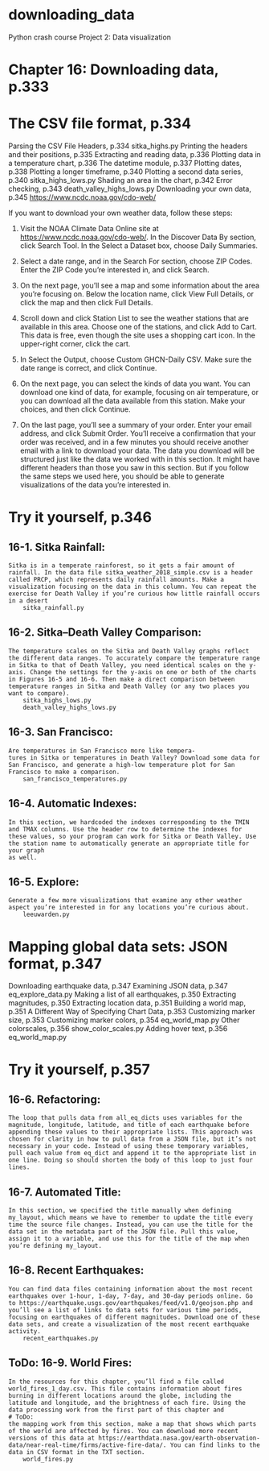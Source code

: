# downloading_data

Python crash course
Project 2: Data visualization

# Chapter 16: Downloading data, p.333

# The CSV file format, p.334
Parsing the CSV File Headers, p.334
    sitka_highs.py
Printing the headers and their positions, p.335
Extracting and reading data, p.336
Plotting data in a temperature chart, p.336
The datetime module, p.337
Plotting dates, p.338
Plotting a longer timeframe, p.340
Plotting a second data series, p.340
    sitka_highs_lows.py
Shading an area in the chart, p.342
Error checking, p.343
    death_valley_highs_lows.py
Downloading your own data, p.345
    https://www.ncdc.noaa.gov/cdo-web/

If you want to download your own weather data, follow these steps:

1. Visit the NOAA Climate Data Online site at https://www.ncdc.noaa.gov/cdo-web/. In the Discover Data By section, click Search Tool. In the Select a Dataset box, choose Daily Summaries.

2. Select a date range, and in the Search For section, choose ZIP Codes. Enter the ZIP Code you’re interested in, and click Search.

3. On the next page, you’ll see a map and some information about the area you’re focusing on. Below the location name, click View Full Details, or click the map and then click Full Details.

4. Scroll down and click Station List to see the weather stations that are available in this area. Choose one of the stations, and click Add to Cart. This data is free, even though the site uses a shopping cart icon. In the
upper-right corner, click the cart.

5. In Select the Output, choose Custom GHCN-Daily CSV. Make sure the date range is correct, and click Continue.

6. On the next page, you can select the kinds of data you want. You can download one kind of data, for example, focusing on air temperature, or you can download all the data available from this station. Make your choices, and then click Continue.

7. On the last page, you’ll see a summary of your order. Enter your email address, and click Submit Order. You’ll receive a confirmation that your order was received, and in a few minutes you should receive another email with a link to download your data. The data you download will be structured just like the data we worked with in this section. It might have different headers than those you saw in this section. But if you follow the same steps we used here, you should be
able to generate visualizations of the data you’re interested in.


# Try it yourself, p.346

## 16-1. Sitka Rainfall: 
    Sitka is in a temperate rainforest, so it gets a fair amount of rainfall. In the data file sitka_weather_2018_simple.csv is a header called PRCP, which represents daily rainfall amounts. Make a visualization focusing on the data in this column. You can repeat the exercise for Death Valley if you’re curious how little rainfall occurs in a desert
        sitka_rainfall.py

## 16-2. Sitka–Death Valley Comparison: 
    The temperature scales on the Sitka and Death Valley graphs reflect the different data ranges. To accurately compare the temperature range in Sitka to that of Death Valley, you need identical scales on the y-axis. Change the settings for the y-axis on one or both of the charts in Figures 16-5 and 16-6. Then make a direct comparison between temperature ranges in Sitka and Death Valley (or any two places you want to compare).
        sitka_highs_lows.py
        death_valley_highs_lows.py

## 16-3. San Francisco: 
    Are temperatures in San Francisco more like tempera-
    tures in Sitka or temperatures in Death Valley? Download some data for San Francisco, and generate a high-low temperature plot for San Francisco to make a comparison.
        san_francisco_temperatures.py

## 16-4. Automatic Indexes: 
    In this section, we hardcoded the indexes corresponding to the TMIN and TMAX columns. Use the header row to determine the indexes for these values, so your program can work for Sitka or Death Valley. Use the station name to automatically generate an appropriate title for your graph
    as well.

## 16-5. Explore: 
    Generate a few more visualizations that examine any other weather aspect you’re interested in for any locations you’re curious about.
        leeuwarden.py


# Mapping global data sets: JSON format, p.347
Downloading earthquake data, p.347
Examining JSON data, p.347
    eq_explore_data.py
Making a list of all earthquakes, p.350
Extracting magnitudes, p.350
Extracting location data, p.351
Building a world map, p.351
A Different Way of Specifying Chart Data, p.353
Customizing marker size, p.353
Customizing marker colors, p.354
    eq_world_map.py
Other colorscales, p.356
    show_color_scales.py
Adding hover text, p.356
    eq_world_map.py


# Try it yourself, p.357

## 16-6. Refactoring: 
    The loop that pulls data from all_eq_dicts uses variables for the magnitude, longitude, latitude, and title of each earthquake before appending these values to their appropriate lists. This approach was chosen for clarity in how to pull data from a JSON file, but it’s not necessary in your code. Instead of using these temporary variables, pull each value from eq_dict and append it to the appropriate list in one line. Doing so should shorten the body of this loop to just four lines.

## 16-7. Automated Title: 
    In this section, we specified the title manually when defining my_layout, which means we have to remember to update the title every time the source file changes. Instead, you can use the title for the data set in the metadata part of the JSON file. Pull this value, assign it to a variable, and use this for the title of the map when you’re defining my_layout.

## 16-8. Recent Earthquakes: 
    You can find data files containing information about the most recent earthquakes over 1-hour, 1-day, 7-day, and 30-day periods online. Go to https://earthquake.usgs.gov/earthquakes/feed/v1.0/geojson.php and you’ll see a list of links to data sets for various time periods, focusing on earthquakes of different magnitudes. Download one of these data sets, and create a visualization of the most recent earthquake activity.
        recent_earthquakes.py

## ToDo: 16-9. World Fires: 
    In the resources for this chapter, you’ll find a file called world_fires_1_day.csv. This file contains information about fires burning in different locations around the globe, including the latitude and longitude, and the brightness of each fire. Using the data processing work from the first part of this chapter and 
    # ToDo: 
    the mapping work from this section, make a map that shows which parts of the world are affected by fires. You can download more recent versions of this data at https://earthdata.nasa.gov/earth-observation-data/near-real-time/firms/active-fire-data/. You can find links to the data in CSV format in the TXT section.
        world_fires.py